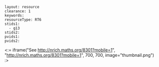 ````
layout: resource
clearance: 1
keywords:
resourceType: RT6
stids1: 
  - g13
stids2:
pvids1:
pvids2:

````

<:= iframe("See http://nrich.maths.org/8301?mobile=1", "http://nrich.maths.org/8301?mobile=1", 700, 700, image="thumbnail.png") :>